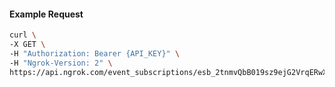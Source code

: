 <!-- Code generated for API Clients. DO NOT EDIT. -->

#### Example Request

```bash
curl \
-X GET \
-H "Authorization: Bearer {API_KEY}" \
-H "Ngrok-Version: 2" \
https://api.ngrok.com/event_subscriptions/esb_2tnmvQbB019sz9ejG2VrqERwXKK/sources/ip_policy_updated.v0
```
